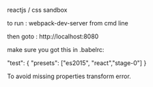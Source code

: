 reactjs / css sandbox

to run : webpack-dev-server from cmd line

then goto : http://localhost:8080

make sure you got this in .babelrc:

 "test": {
      "presets": ["es2015", "react","stage-0"]
    }

To avoid missing properties transform error.